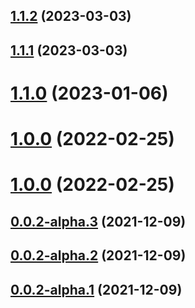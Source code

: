 ## [1.1.2](https://new.github.com/yymzy/ddrobot-notice/compare/v1.1.1...v1.1.2) (2023-03-03)

## [1.1.1](https://new.github.com/yymzy/ddrobot-notice/compare/v1.1.0...v1.1.1) (2023-03-03)

# [1.1.0](https://new.github.com/yymzy/ddrobot-notice/compare/v1.0.0...v1.1.0) (2023-01-06)

# [1.0.0](https://new.github.com/yymzy/ddrobot-notice/compare/v0.0.2-alpha.3...v1.0.0) (2022-02-25)

# [1.0.0](https://new.github.com/yymzy/ddrobot-notice/compare/v0.0.2-alpha.3...v1.0.0) (2022-02-25)

## [0.0.2-alpha.3](https://new.github.com/yymzy/ddrobot-notice/compare/v0.0.2-alpha.2...v0.0.2-alpha.3) (2021-12-09)

## [0.0.2-alpha.2](https://new.github.com/yymzy/ddrobot-notice/compare/v0.0.2-alpha.1...v0.0.2-alpha.2) (2021-12-09)

## [0.0.2-alpha.1](https://new.github.com/yymzy/ddrobot-notice/compare/v0.0.2-alpha.0...v0.0.2-alpha.1) (2021-12-09)
